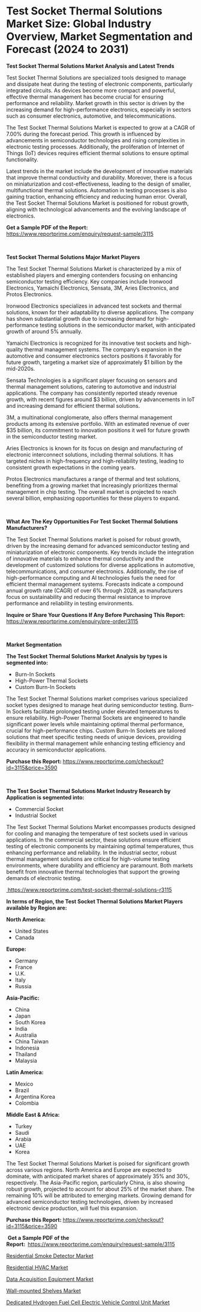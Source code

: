 <p><h1>Test Socket Thermal Solutions Market Size: Global Industry Overview, Market Segmentation and Forecast (2024 to 2031)</h1></p><p><strong>Test Socket Thermal Solutions Market Analysis and Latest Trends</strong></p>
<p><p>Test Socket Thermal Solutions are specialized tools designed to manage and dissipate heat during the testing of electronic components, particularly integrated circuits. As devices become more compact and powerful, effective thermal management has become crucial for ensuring performance and reliability. Market growth in this sector is driven by the increasing demand for high-performance electronics, especially in sectors such as consumer electronics, automotive, and telecommunications.</p><p>The Test Socket Thermal Solutions Market is expected to grow at a CAGR of 7.00% during the forecast period. This growth is influenced by advancements in semiconductor technologies and rising complexities in electronic testing processes. Additionally, the proliferation of Internet of Things (IoT) devices requires efficient thermal solutions to ensure optimal functionality.</p><p>Latest trends in the market include the development of innovative materials that improve thermal conductivity and durability. Moreover, there is a focus on miniaturization and cost-effectiveness, leading to the design of smaller, multifunctional thermal solutions. Automation in testing processes is also gaining traction, enhancing efficiency and reducing human error. Overall, the Test Socket Thermal Solutions Market is positioned for robust growth, aligning with technological advancements and the evolving landscape of electronics.</p></p>
<p><strong>Get a Sample PDF of the Report:&nbsp;</strong> <a href="https://www.reportprime.com/enquiry/request-sample/3115">https://www.reportprime.com/enquiry/request-sample/3115</a></p>
<p>&nbsp;</p>
<p><strong>Test Socket Thermal Solutions Major Market Players</strong></p>
<p><p>The Test Socket Thermal Solutions Market is characterized by a mix of established players and emerging contenders focusing on enhancing semiconductor testing efficiency. Key companies include Ironwood Electronics, Yamaichi Electronics, Sensata, 3M, Aries Electronics, and Protos Electronics. </p><p>Ironwood Electronics specializes in advanced test sockets and thermal solutions, known for their adaptability to diverse applications. The company has shown substantial growth due to increasing demand for high-performance testing solutions in the semiconductor market, with anticipated growth of around 5% annually.</p><p>Yamaichi Electronics is recognized for its innovative test sockets and high-quality thermal management systems. The company’s expansion in the automotive and consumer electronics sectors positions it favorably for future growth, targeting a market size of approximately $1 billion by the mid-2020s.</p><p>Sensata Technologies is a significant player focusing on sensors and thermal management solutions, catering to automotive and industrial applications. The company has consistently reported steady revenue growth, with recent figures around $3 billion, driven by advancements in IoT and increasing demand for efficient thermal solutions.</p><p>3M, a multinational conglomerate, also offers thermal management products among its extensive portfolio. With an estimated revenue of over $35 billion, its commitment to innovation positions it well for future growth in the semiconductor testing market.</p><p>Aries Electronics is known for its focus on design and manufacturing of electronic interconnect solutions, including thermal solutions. It has targeted niches in high-frequency and high-reliability testing, leading to consistent growth expectations in the coming years.</p><p>Protos Electronics manufactures a range of thermal and test solutions, benefiting from a growing market that increasingly prioritizes thermal management in chip testing. The overall market is projected to reach several billion, emphasizing opportunities for these players to expand.</p></p>
<p>&nbsp;</p>
<p><strong>What Are The Key Opportunities For Test Socket Thermal Solutions Manufacturers?</strong></p>
<p><p>The Test Socket Thermal Solutions market is poised for robust growth, driven by the increasing demand for advanced semiconductor testing and miniaturization of electronic components. Key trends include the integration of innovative materials to enhance thermal conductivity and the development of customized solutions for diverse applications in automotive, telecommunications, and consumer electronics. Additionally, the rise of high-performance computing and AI technologies fuels the need for efficient thermal management systems. Forecasts indicate a compound annual growth rate (CAGR) of over 6% through 2028, as manufacturers focus on sustainability and reducing thermal resistance to improve performance and reliability in testing environments.</p></p>
<p><strong>Inquire or Share Your Questions If Any Before Purchasing This Report:</strong> <a href="https://www.reportprime.com/enquiry/pre-order/3115">https://www.reportprime.com/enquiry/pre-order/3115</a></p>
<p>&nbsp;</p>
<p><strong>Market Segmentation</strong></p>
<p><strong>The Test Socket Thermal Solutions Market Analysis by types is segmented into:</strong></p>
<p><ul><li>Burn-In Sockets</li><li>High-Power Thermal Sockets</li><li>Custom Burn-In Sockets</li></ul></p>
<p><p>The Test Socket Thermal Solutions market comprises various specialized socket types designed to manage heat during semiconductor testing. Burn-In Sockets facilitate prolonged testing under elevated temperatures to ensure reliability. High-Power Thermal Sockets are engineered to handle significant power levels while maintaining optimal thermal performance, crucial for high-performance chips. Custom Burn-In Sockets are tailored solutions that meet specific testing needs of unique devices, providing flexibility in thermal management while enhancing testing efficiency and accuracy in semiconductor applications.</p></p>
<p><strong>Purchase this Report:&nbsp;</strong><a href="https://www.reportprime.com/checkout?id=3115&price=3590">https://www.reportprime.com/checkout?id=3115&price=3590</a></p>
<p>&nbsp;</p>
<p><strong>The Test Socket Thermal Solutions Market Industry Research by Application is segmented into:</strong></p>
<p><ul><li>Commercial Socket</li><li>Industrial Socket</li></ul></p>
<p><p>The Test Socket Thermal Solutions Market encompasses products designed for cooling and managing the temperature of test sockets used in various applications. In the commercial sector, these solutions ensure efficient testing of electronic components by maintaining optimal temperatures, thus enhancing performance and reliability. In the industrial sector, robust thermal management solutions are critical for high-volume testing environments, where durability and efficiency are paramount. Both markets benefit from innovative thermal technologies that support the growing demands of electronic testing.</p></p>
<p><a href="https://www.reportprime.com/test-socket-thermal-solutions-r3115">&nbsp;https://www.reportprime.com/test-socket-thermal-solutions-r3115</a></p>
<p><strong>In terms of Region, the Test Socket Thermal Solutions Market Players available by Region are:</strong></p>
<p>
    <p> <strong> North America: </strong>
        <ul>
            <li>United States</li>
            <li>Canada</li>
        </ul>
        </p> 
    <p> <strong> Europe: </strong>
        <ul>
            <li>Germany</li>
            <li>France</li>
            <li>U.K.</li>
            <li>Italy</li>
            <li>Russia</li>
        </ul>
        </p> 
    <p> <strong> Asia-Pacific: </strong>
        <ul>
            <li>China</li>
            <li>Japan</li>
            <li>South Korea</li>
            <li>India</li>
            <li>Australia</li>
            <li>China Taiwan</li>
            <li>Indonesia</li>
            <li>Thailand</li>
            <li>Malaysia</li>
        </ul>
        </p> 
    <p> <strong> Latin America: </strong>
        <ul>
            <li>Mexico</li>
            <li>Brazil</li>
            <li>Argentina Korea</li>
            <li>Colombia</li>
        </ul>
        </p> 
    <p> <strong> Middle East & Africa: </strong>
        <ul>
            <li>Turkey</li>
            <li>Saudi</li>
            <li>Arabia</li>
            <li>UAE</li>
            <li>Korea</li>
        </ul>
    </p>
    </p>
<p><p>The Test Socket Thermal Solutions Market is poised for significant growth across various regions. North America and Europe are expected to dominate, with anticipated market shares of approximately 35% and 30%, respectively. The Asia-Pacific region, particularly China, is also showing robust growth, projected to account for about 25% of the market share. The remaining 10% will be attributed to emerging markets. Growing demand for advanced semiconductor testing technologies, driven by increased electronic device production, will fuel this expansion.</p></p>
<p><strong>Purchase this Report: </strong><a href="https://www.reportprime.com/checkout?id=3115&price=3590">https://www.reportprime.com/checkout?id=3115&price=3590</a></p>
<p>&nbsp;<strong>Get a Sample PDF of the Report:&nbsp;&nbsp;</strong><a href="https://www.reportprime.com/enquiry/request-sample/3115">https://www.reportprime.com/enquiry/request-sample/3115</a></p>
<p><strong></strong></p>
<p><p><a href="https://www.linkedin.com/pulse/residential-smoke-detector-market-trends-detailed-study-its-ldiic?trackingId=Z%2BTzTVbGQWmmGV5M%2FHhY7w%3D%3D">Residential Smoke Detector Market</a></p><p><a href="https://www.linkedin.com/pulse/strategic-insights-global-residential-hvac-market-trends-2024-njqnc?trackingId=LJADEQsYQyq9p%2FTj1gJSRQ%3D%3D">Residential HVAC Market</a></p><p><a href="https://issuu.com/reportprime-2/docs/data-acquisition-equipment-market-s_02fb211b3820dc">Data Acquisition Equipment Market</a></p><p><a href="https://issuu.com/reportprime-2/docs/wall-mounted-shelves-market-size-20_1558d2a9e7de7f">Wall-mounted Shelves Market</a></p><p><a href="https://github.com/MaryNelson695/Market-Research-Report-List-1/blob/main/dedicated-hydrogen-fuel-cell-electric-vehicle-control-unit-market.md">Dedicated Hydrogen Fuel Cell Electric Vehicle Control Unit Market</a></p></p>